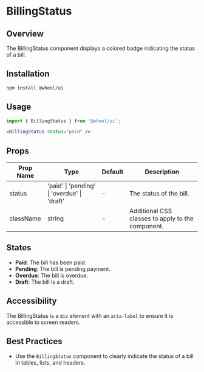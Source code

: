 # BillingStatus

## Overview
The BillingStatus component displays a colored badge indicating the status of a bill.

## Installation
```bash
npm install @wheel/ui
```

## Usage
```jsx
import { BillingStatus } from '@wheel/ui';

<BillingStatus status="paid" />
```

## Props
| Prop Name | Type | Default | Description |
|---|---|---|---|
| status | 'paid' \| 'pending' \| 'overdue' \| 'draft' | - | The status of the bill. |
| className | string | - | Additional CSS classes to apply to the component. |

## States
- **Paid**: The bill has been paid.
- **Pending**: The bill is pending payment.
- **Overdue**: The bill is overdue.
- **Draft**: The bill is a draft.

## Accessibility
The BillingStatus is a `div` element with an `aria-label` to ensure it is accessible to screen readers.

## Best Practices
- Use the `BillingStatus` component to clearly indicate the status of a bill in tables, lists, and headers.
